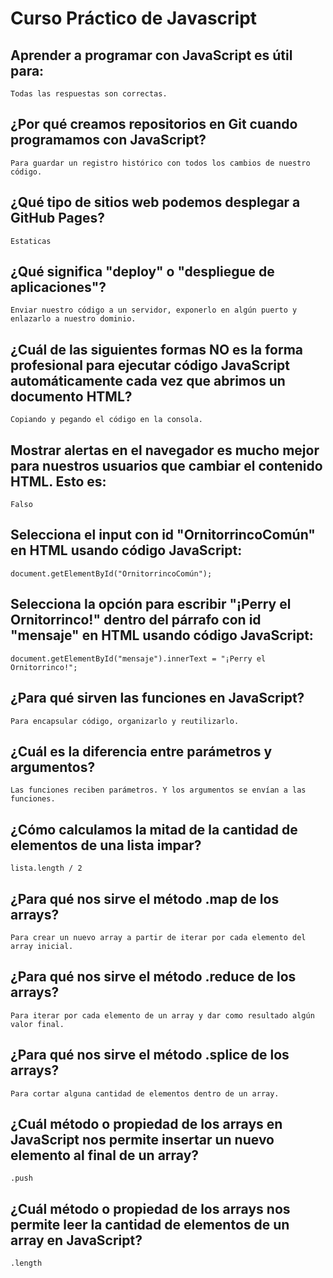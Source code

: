 # Curso Práctico de Javascript

## Aprender a programar con JavaScript es útil para:
    Todas las respuestas son correctas.
## ¿Por qué creamos repositorios en Git cuando programamos con JavaScript?
    Para guardar un registro histórico con todos los cambios de nuestro código.
## ¿Qué tipo de sitios web podemos desplegar a GitHub Pages?
    Estaticas
## ¿Qué significa "deploy" o "despliegue de aplicaciones"?
    Enviar nuestro código a un servidor, exponerlo en algún puerto y enlazarlo a nuestro dominio.
## ¿Cuál de las siguientes formas NO es la forma profesional para ejecutar código JavaScript automáticamente cada vez que abrimos un documento HTML?
    Copiando y pegando el código en la consola.
## Mostrar alertas en el navegador es mucho mejor para nuestros usuarios que cambiar el contenido HTML. Esto es:
    Falso
## Selecciona el input con id "OrnitorrincoComún" en HTML usando código JavaScript:
    document.getElementById("OrnitorrincoComún");
## Selecciona la opción para escribir "¡Perry el Ornitorrinco!" dentro del párrafo con id "mensaje" en HTML usando código JavaScript:
    document.getElementById("mensaje").innerText = "¡Perry el Ornitorrinco!";
## ¿Para qué sirven las funciones en JavaScript?
    Para encapsular código, organizarlo y reutilizarlo.
## ¿Cuál es la diferencia entre parámetros y argumentos?
    Las funciones reciben parámetros. Y los argumentos se envían a las funciones.
## ¿Cómo calculamos la mitad de la cantidad de elementos de una lista impar?
    lista.length / 2 
## ¿Para qué nos sirve el método .map de los arrays?
    Para crear un nuevo array a partir de iterar por cada elemento del array inicial.
## ¿Para qué nos sirve el método .reduce de los arrays?
    Para iterar por cada elemento de un array y dar como resultado algún valor final.
## ¿Para qué nos sirve el método .splice de los arrays?
    Para cortar alguna cantidad de elementos dentro de un array.
## ¿Cuál método o propiedad de los arrays en JavaScript nos permite insertar un nuevo elemento al final de un array?
    .push
## ¿Cuál método o propiedad de los arrays nos permite leer la cantidad de elementos de un array en JavaScript?
    .length